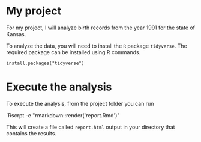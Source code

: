 # My project

For my project, I will analyze birth records from the year 1991 for the state of Kansas.

To analyze the data, you will need to install the `R` package `tidyverse`. The required package can be installed using R commands.

`install.packages("tidyverse")`

# Execute the analysis

To execute the analysis, from the project folder you can run

`Rscrpt -e "rmarkdown::render('report.Rmd')"

This will create a file called `report.html` output in your directory that contains the results.
